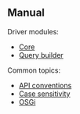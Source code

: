 ## Manual

Driver modules:

* [Core](core/)
* [Query builder](query_builder/)

Common topics:

* [API conventions](api_conventions/)
* [Case sensitivity](case_sensitivity/)
* [OSGi](osgi/)